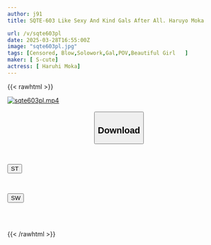 ```yaml
---
author: j91
title: SQTE-603 Like Sexy And Kind Gals After All. Haruyo Moka

url: /v/sqte603pl
date: 2025-03-28T16:55:00Z
image: "sqte603pl.jpg"
tags: [Censored, Blow,Solowork,Gal,POV,Beautiful Girl	]
maker: [ S-cute]
actress: [ Haruhi Moka]
---
```



{{< rawhtml >}}

<div class="video" data-videoid="Kkvw1vxK8MU0QrL">
    <a href="javascript:;">
        <img src="/v/sqte603pl/sqte603pl.jpg" width="WIDTH" height="HEIGHT" alt="sqte603pl.mp4" loading="lazy">
    </a>
</div>

<script type="text/javascript" src="https://j91.asia/asset/on-demand-st.js"></script>

<br>
  <link rel="stylesheet" href="https://j91.asia/asset/bs5.css">
  
  <center>
  <button class="btn btn-primary" type="button" data-bs-toggle="collapse" data-bs-target=".multi-collapse" aria-expanded="false" aria-controls="multiCollapseExample1 multiCollapseExample2"><h2>Download</h2></button></center>
</p>
<div class="row">
  <div class="col">
    <div class="collapse multi-collapse" id="multiCollapseExample1">
      <div class="card card-body">
	      	      <br>
<div class="buttons">  
<p><a href="/v/sqte603pl/st.html" target="_blank"><button class="btn-hover color-3"><i class="fa fa-download"></i> ST</button></a></p></div>
    </div>
  </div>
</div>
  <div class="col">
    <div class="collapse multi-collapse" id="multiCollapseExample2">
      <div class="card card-body">
	      <br>
<div class="buttons">
<p><a href="/v/sqte603pl/sw.html" target="_blank"><button class="btn-hover color-2"><i class="fa fa-download"></i> SW</button></a></p></div>
<br><br>
      </div>
    </div>
  </div>
</div>

{{< /rawhtml >}}
